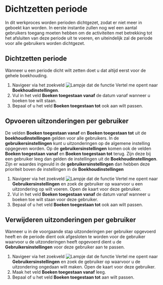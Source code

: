 # Dichtzetten periode

In dit werkproces worden perioden dichtgezet, zodat er niet meer in geboekt kan worden. In eerste instantie zullen nog wel een aantal gebruikers toegang moeten hebben om de activiteiten met betrekking tot het afsluiten van deze periode uit te voeren, en uiteindelijk zal de periode voor alle gebruikers worden dichtgezet.

## Dichtzetten periode

Wanneer u een periode dicht wilt zetten doet u dat altijd eerst voor de gehele boekhouding. 

1. Navigeer via het zoekveld ![Lampje dat de functie Vertel me opent](https://docs.microsoft.com/nl-NL/dynamics365/business-central/media/ui-search/search_small.png "Vertel me wat u wilt doen") naar **Boekhoudinstellingen**.
2. Vul in het veld **Boeken toegestaan vanaf** de datum vanaf wanneer u boeken toe wilt staan. 
3. Bepaal of u het veld **Boeken toegestaan tot** ook aan wilt passen. 

## Opvoeren uitzonderingen per gebruiker

De velden **Boeken toegestaan vanaf** en **Boeken toegestaan tot** uit de **boekhoudinstellingen** gelden voor alle gebruikers. In de **gebruikersinstellingen** kunt u uitzonderingen op de algemene instelling opgegeven worden. Op de **gebruikersinstellingen** komen ook de velden **Boeken toegestaan vanaf** en **Boeken toegestaan tot** terug. Zijn deze bij een gebruiker leeg dan gelden de instellingen uit de **Boekhoudinstellingen**. Zijn er waardes ingevuld in de **gebruikersinstellingen** dan hebben deze prioriteit boven de instellingen in de **Boekhoudinstellingen**

1. Navigeer via het zoekveld ![Lampje dat de functie Vertel me opent](https://docs.microsoft.com/nl-NL/dynamics365/business-central/media/ui-search/search_small.png "Vertel me wat u wilt doen") naar **Gebruikersinstellingen** en zoek de gebruiker op waarvoor u een uitzondering op wilt voeren. Open de kaart voor deze gebruiker. 
2. Vul in het veld **Boeken toegestaan vanaf** de datum vanaf wanneer u boeken toe wilt staan voor deze gebruiker.
3. Bepaal of u het veld **Boeken toegestaan tot** ook aan wilt passen. 

## Verwijderen uitzonderingen per gebruiker

Wanneer u in de voorgaande stap uitzonderingen per gebruiker opgevoerd heeft en de periode dient ook afgesloten te worden voor de gebruiker waarvoor u de uitzonderingen heeft opgevoerd dient u de **Gebruikersinstellingen** voor deze gebruiker aan te passen. 

1. Navigeer via het zoekveld ![Lampje dat de functie Vertel me opent](https://docs.microsoft.com/nl-NL/dynamics365/business-central/media/ui-search/search_small.png "Vertel me wat u wilt doen") naar **Gebruikersinstellingen** en zoek de gebruiker op waarvoor u de uitzondering ongedaan wilt maken. Open de kaart voor deze gebruiker. 
2. Maak het veld **Boeken toegestaan vanaf** leeg. 
3. Bepaal of u het veld **Boeken toegestaan tot** aan wilt passen. 
<!--stackedit_data:
eyJoaXN0b3J5IjpbLTk5MzAwMzExMV19
-->